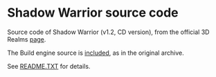 # Shadow Warrior source code

Source code of Shadow Warrior (v1.2, CD version), from the official 3D Realms [page](https://legacy.3drealms.com/downloads.html).

The Build engine source is [included](kenbuild.zip), as in the original archive.

See [README.TXT](README.TXT) for details.
